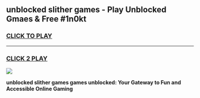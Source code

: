 
## unblocked slither games - Play Unblocked Gmaes & Free #1n0kt
<h3>
<a href="https://premium.freeplayer.one?title=unblocked_slither_games&ref=03M">CLICK TO PLAY</a></h3>
<hr>

<h3>
<a href="https://premium.freeplayer.one?title=unblocked_slither_games&ref=03M">CLICK 2 PLAY</a>
  
</h3>

<a href="https://premium.freeplayer.one?title=unblocked_slither_games&ref=03M"><img src="https://clearcache.store/games.png"></a>


**unblocked slither games games unblocked: Your Gateway to Fun and Accessible Online Gaming**
